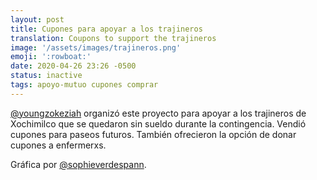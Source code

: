 ```yaml
---
layout: post
title: Cupones para apoyar a los trajineros
translation: Coupons to support the trajineros
image: '/assets/images/trajineros.png'
emoji: ':rowboat:'
date: 2020-04-26 23:26 -0500
status: inactive
tags: apoyo-mutuo cupones comprar
---
```


[@youngzokeziah](https://www.instagram.com/youngzokeziah/) organizó este proyecto para apoyar a los trajineros de Xochimilco que se quedaron sin sueldo durante la contingencia. Vendió cupones para paseos futuros. También ofrecieron la opción de donar cupones a enfermerxs.

Gráfica por [@sophieverdespann](https://www.instagram.com/sophieverdespan/).

